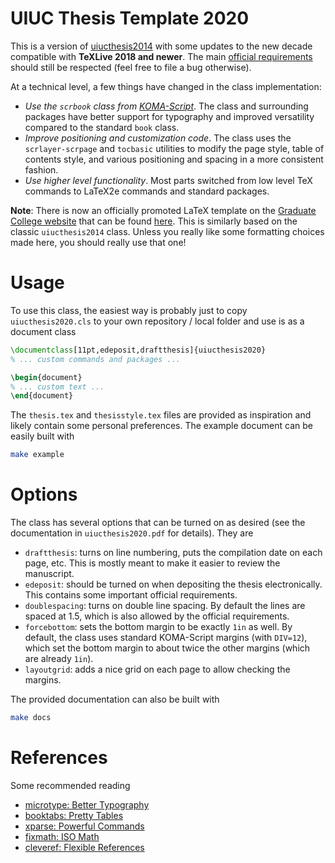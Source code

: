 # UIUC Thesis Template 2020

This is a version of [uiucthesis2014](https://github.com/mayhewsw/uiucthesis2014)
with some updates to the new decade compatible with **TeXLive 2018 and newer**.
The main [official requirements](https://grad.illinois.edu/thesis/format) should
still be respected (feel free to file a bug otherwise).

At a technical level, a few things have changed in the class implementation:

* *Use the `scrbook` class from [KOMA-Script](https://ctan.org/pkg/koma-script?lang=en)*.
  The class and surrounding packages have better support for typography and
  improved versatility compared to the standard `book` class.
* *Improve positioning and customization code*. The class uses the
  `scrlayer-scrpage` and `tocbasic` utilities to modify the page style, table of
  contents style, and various positioning and spacing in a more consistent fashion.
* *Use higher level functionality*. Most parts switched from low level TeX
  commands to LaTeX2e commands and standard packages.

**Note**: There is now an officially promoted LaTeX template on the
[Graduate College website](https://grad.illinois.edu/thesis/format) that can be
found [here](https://uofi.app.box.com/s/f5za8r9qi4yahne2l1b6hapuahwve2mb). This
is similarly based on the classic `uiucthesis2014` class. Unless you really like
some formatting choices made here, you should really use that one!

# Usage

To use this class, the easiest way is probably just to copy `uiucthesis2020.cls`
to your own repository / local folder and use is as a document class
```latex
\documentclass[11pt,edeposit,draftthesis]{uiucthesis2020}
% ... custom commands and packages ...

\begin{document}
% ... custom text ...
\end{document}
```

The `thesis.tex` and `thesisstyle.tex` files are provided as inspiration and
likely contain some personal preferences. The example document can be easily built
with
```bash
make example
```

# Options

The class has several options that can be turned on as desired (see the
documentation in ``uiucthesis2020.pdf`` for details). They are

* ``draftthesis``: turns on line numbering, puts the compilation date on
  each page, etc. This is mostly meant to make it easier to review the manuscript.
* ``edeposit``: should be turned on when depositing the thesis electronically.
  This contains some important official requirements.
* ``doublespacing``: turns on double line spacing. By default the lines are
  spaced at 1.5, which is also allowed by the official requirements.
* ``forcebottom``: sets the bottom margin to be exactly ``1in`` as well. By
  default, the class uses standard KOMA-Script margins (with ``DIV=12``),
  which set the bottom margin to about twice the other margins (which are
  already ``1in``).
* ``layoutgrid``: adds a nice grid on each page to allow checking the
  margins.

The provided documentation can also be built with
```bash
make docs
```

# References

Some recommended reading

* [microtype: Better Typography](http://www.khirevich.com/latex/microtype/)
* [booktabs: Pretty Tables](https://inf.ethz.ch/personal/markusp/teaching/guides/guide-tables.pdf)
* [xparse: Powerful Commands](https://www.texdev.net/2010/05/23/from-newcommand-to-newdocumentcommand/)
* [fixmath: ISO Math](https://ctan.org/pkg/fixmath)
* [cleveref: Flexible References](https://texblog.org/2013/05/06/cleveref-a-clever-way-to-reference-in-latex/)
